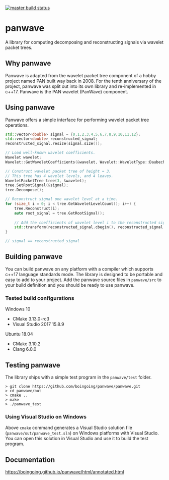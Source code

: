 [![master build status](https://travis-ci.org/boingoing/panwave.svg?branch=master)](https://travis-ci.org/boingoing/panwave/builds#)

# panwave

A library for computing decomposing and reconstructing signals via wavelet packet trees.

## Why panwave

Panwave is adapted from the wavelet packet tree component of a hobby project named PAN built way back in 2008. For the tenth anniversary of the project, panwave was split out into its own library and re-implemented in c++17. Panwave is the PAN wavelet (PanWave) component.

## Using panwave

Panwave offers a simple interface for performing wavelet packet tree operations.

```c++
std::vector<double> signal = {0,1,2,3,4,5,6,7,8,9,10,11,12};
std::vector<double> reconstructed_signal;
reconstructed_signal.resize(signal.size());

// Load well-known wavelet coefficients.
Wavelet wavelet;
Wavelet::GetWaveletCoefficients(&wavelet, Wavelet::WaveletType::Daubechies, 4);

// Construct wavelet packet tree of height = 3.
// This tree has 4 wavelet levels, and 4 leaves.
WaveletPacketTree tree(3, &wavelet);
tree.SetRootSignal(&signal);
tree.Decompose();

// Reconstruct signal one wavelet level at a time.
for (size_t i = 0; i < tree.GetWaveletLevelCount(); i++) {
    tree.Reconstruct(i);
    auto root_signal = tree.GetRootSignal();
    
    // Add the coefficients of wavelet level i to the reconstructed signal.
    std::transform(reconstructed_signal.cbegin(), reconstructed_signal.cend(), root_signal->cbegin(), reconstructed_signal.begin(), std::plus<double>());
}

// signal == reconstructed_signal
```

## Building panwave

You can build panwave on any platform with a compiler which supports c++17 language standards mode. The library is designed to be portable and easy to add to your project. Add the panwave source files in `panwave/src` to your build definition and you should be ready to use panwave.

### Tested build configurations

Windows 10
* CMake 3.13.0-rc3
* Visual Studio 2017 15.8.9

Ubuntu 18.04
* CMake 3.10.2
* Clang 6.0.0

## Testing panwave

The library ships with a simple test program in the `panwave/test` folder.

```console
> git clone https://github.com/boingoing/panwave/panwave.git
> cd panwave/out
> cmake ..
> make
> ./panwave_test
```

### Using Visual Studio on Windows

Above `cmake` command generates a Visual Studio solution file (`panwave/out/panwave_test.sln`) on Windows platforms with Visual Studio. You can open this solution in Visual Studio and use it to build the test program.

## Documentation

https://boingoing.github.io/panwave/html/annotated.html
